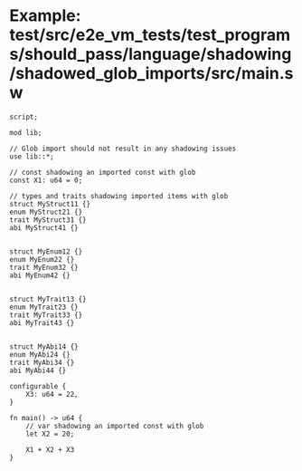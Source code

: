 # Example: test/src/e2e_vm_tests/test_programs/should_pass/language/shadowing/shadowed_glob_imports/src/main.sw

```sway
script;

mod lib;

// Glob import should not result in any shadowing issues 
use lib::*;

// const shadowing an imported const with glob 
const X1: u64 = 0;

// types and traits shadowing imported items with glob 
struct MyStruct11 {}
enum MyStruct21 {}
trait MyStruct31 {}
abi MyStruct41 {}


struct MyEnum12 {}
enum MyEnum22 {}
trait MyEnum32 {}
abi MyEnum42 {}


struct MyTrait13 {}
enum MyTrait23 {}
trait MyTrait33 {}
abi MyTrait43 {}


struct MyAbi14 {}
enum MyAbi24 {}
trait MyAbi34 {}
abi MyAbi44 {}

configurable {
    X3: u64 = 22,
}

fn main() -> u64 {
    // var shadowing an imported const with glob
    let X2 = 20;

    X1 + X2 + X3
}

```
